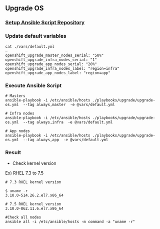 Upgrade OS
----------


### [Setup Ansible Script Repository](../how-to-use.md)

### Update default variables
```
cat ./vars/default.yml
…
openshift_upgrade_master_nodes_serial: "50%"
openshift_upgrade_infra_nodes_serial: "1" 
openshift_upgrade_app_nodes_serial: "20%" 
openshift_upgrade_infra_nodes_label: "region=infra"
openshift_upgrade_app_nodes_label: "region=app"
```

### Execute Ansible Script
```
# Masters
ansible-playbook -i /etc/ansible/hosts ./playbooks/upgrade/upgrade-os.yml  --tag always,master  -e @vars/default.yml

# Infra nodes
ansible-playbook -i /etc/ansible/hosts ./playbooks/upgrade/upgrade-os.yml  --tag always,infra  -e @vars/default.yml

# App nodes
ansible-playbook -i /etc/ansible/hosts ./playbooks/upgrade/upgrade-os.yml  --tag always,app  -e @vars/default.yml
```

### Result
- Check kernel version

Ex) RHEL 7.3 to 7.5

```
# 7.3 RHEL kernel version

$ uname -r
3.10.0-514.26.2.el7.x86_64

# 7.5 RHEL kernel version
3.10.0-862.11.6.el7.x86_64

#Check all nodes
ansible all -i /etc/ansible/hosts -m command -a "uname -r"

```
